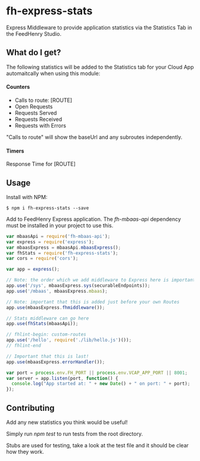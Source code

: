 fh-express-stats
================

Express Middleware to provide application statistics via the Statistics Tab in 
the FeedHenry Studio.

## What do I get?
The following statistics will be added to the Statistics tab for your Cloud App
automaitcally when using this module:

#### Counters
* Calls to route: [ROUTE]
* Open Requests
* Requests Served
* Requests Received
* Requests with Errors

"Calls to route" will show the baseUrl and any subroutes independently.

#### Timers
Response Time for [ROUTE]


## Usage

Install with NPM:
```
$ npm i fh-express-stats --save
```

Add to FeedHenry Express application. The _fh-mbaas-api_ dependency must 
be installed in your project to use this.

```javascript
var mbaasApi = require('fh-mbaas-api');
var express = require('express');
var mbaasExpress = mbaasApi.mbaasExpress();
var fhStats = require('fh-express-stats');
var cors = require('cors');

var app = express();

// Note: the order which we add middleware to Express here is important!
app.use('/sys', mbaasExpress.sys(securableEndpoints));
app.use('/mbaas', mbaasExpress.mbaas);

// Note: important that this is added just before your own Routes
app.use(mbaasExpress.fhmiddleware());

// Stats middleware can go here
app.use(fhStats(mbaasApi));

// fhlint-begin: custom-routes
app.use('/hello', require('./lib/hello.js')());
// fhlint-end

// Important that this is last!
app.use(mbaasExpress.errorHandler());

var port = process.env.FH_PORT || process.env.VCAP_APP_PORT || 8001;
var server = app.listen(port, function() {
  console.log("App started at: " + new Date() + " on port: " + port);
});

```

## Contributing
Add any new statistics you think would be useful! 

Simply run _npm test_ to run tests from the root directory.

Stubs are used for testing, take a look at the test file and it should be clear 
how they work.